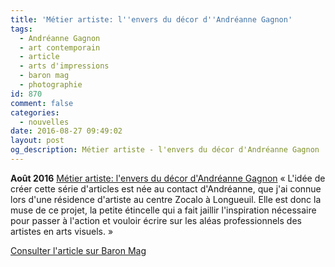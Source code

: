 ```yaml
---
title: 'Métier artiste: l''envers du décor d''Andréanne Gagnon'
tags:
  - Andréanne Gagnon
  - art contemporain
  - article
  - arts d'impressions
  - baron mag
  - photographie
id: 870
comment: false
categories:
  - nouvelles
date: 2016-08-27 09:49:02
layout: post
og_description: Métier artiste - l'envers du décor d'Andréanne Gagnon
---
```


**Août 2016**
[Métier artiste: l'envers du décor d'Andréanne Gagnon](http://www.baronmag.com/2016/08/metier-artiste-lenvers-du-decor-dandreanne-gagnon/)
« L'idée de créer cette série d'articles est née au contact d'Andréanne, que j'ai connue lors d'une résidence d'artiste au centre Zocalo à Longueuil. Elle est donc la muse de ce projet, la petite étincelle qui a fait jaillir l'inspiration nécessaire pour passer à l'action et vouloir écrire sur les aléas professionnels des artistes en arts visuels. »

[Consulter l'article sur Baron Mag](http://www.baronmag.com/2016/08/metier-artiste-lenvers-du-decor-dandreanne-gagnon/)
